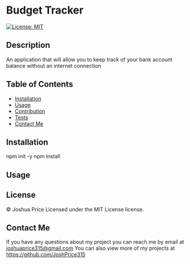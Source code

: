 # Budget Tracker
[![License: MIT](https://img.shields.io/badge/License-MIT-green.svg)](https://opensource.org/licenses/MIT)

## Description
An application that will allow you to keep track of your bank account balance without an internet connection
## Table of Contents

* [Installation](#installation)
* [Usage](#usage)
* [Contribution](#contribution)
* [Tests](#tests)
* [Contact Me](#contact-me)

## Installation

npm init -y 
npm install

## Usage

## License

© Joshua Price
Licensed under the MIT License license.

## Contact Me

If you have any questions about my project you can reach me by email at joshuaprice315@gmail.com
You can also view more of my projects at https://github.com/JoshPrice315











